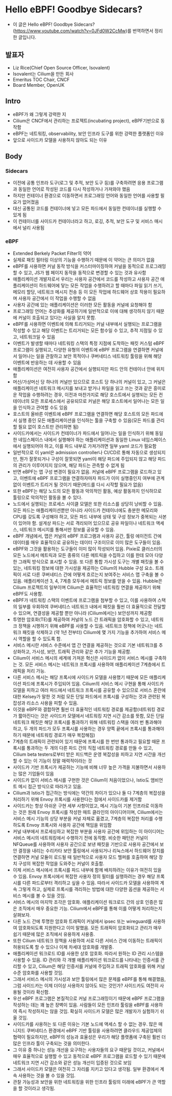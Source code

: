 # Hello eBPF! Goodbye Sidecars?

- 이 글은 Hello eBPF! Goodbye Sidecars?(https://www.youtube.com/watch?v=0JFd0W2CcMw)를 번역하면서 정리한 글입니다.

## 발표자
- Liz Rice(Chief Open Source Officer, Isovalent)
- Isovalent는 Cilium을 만든 회사
- Emeritus TOC Chair, CNCF
- Board Member, OpenUK

## Intro
- eBPF가 왜 그렇게 강력한 지
- Cilium은 CNCF에서 관리하는 프로젝트(incubating project), eBPF기반으로 동작함
- eBPF는 네트워킹, observability, 보안 인프라 도구를 위한 강력한 플랫폼인 이유
- 앞으로 사이드카 모델을 사용하지 않아도 되는 이유

## Body
### Sidecars
- 이전에 공통 인프라 도구(로그 및 추적, 보안 도구 등)를 구축하려면 응용 프로그램과 동일한 언어로 작성된 코드를 다시 작성하거나 가져와야 했음
- 하지만 컨테이너 환경으로 이동하면서 프로그래밍 언어와 동일한 언어를 사용할 필요가 없어졌음
- 대신 공통된 코드를 컨테이너에 넣고 모든 파드에서 동일한 컨테이너를 실행할 수 있게 됨
- 이 컨테이너를 사이드카 컨테이너라고 하고, 로깅, 추적, 보안 도구 및 서비스 매시에서 널리 사용됨

### eBPF
- Extended Berkely Packet Filter의 약어
- 실제로 패킷 필터링 이상의 기능을 수행하기 때문에 이 약어는 큰 의미가 없음
- eBPF를 사용하면 커널 동작 방식을 커스터마이징하여 커널을 동적으로 프로그래밍 할 수 있고, JS가 웹 페이지 동작을 동적으로 변경할 수 있는 것과 유사함
- 애플리케이션 개발자로서 우리는 사용자 공간에서 코드를 작성하고 사용자 공간 애플리케이션이 하드웨어에 닿는 모든 작업을 수행하려고 할 때마다 파일 읽기 쓰기, 메모리 할당, 네트워크 메시지 전송 등 이 모든 작업에 하드웨어 상호 작용이 필요하며 사용자 공간에서 이 작업을 수행할 수 없음
- 사용자 공간에 있는 애플리케이션은 이러한 모든 활동을 커널에 요청해야 함
- 프로그래밍 언어는 추상화를 제공하기에 일반적으로 이에 대해 생각하지 않기 때문에 커널이 호출되고 있다는 사실을 알지 못함.
- eBPF를 사용하면 이벤트에 의해 트리거되는 커널 내부에서 실행되는 프로그램을 작성할 수 있고 해당 이벤트는 트리거되는 모든 함수일 수 있고, 추적 지점일 수 있고, 네트워크일 수 있음
- 이벤트가 발생할 때마다 네트워킹 스택의 특정 지점에 도착하는 패킷 커스텀 eBPF 프로그램이 실행되고, 다양한 유형의 이벤트에 eBPF 프로그램을 연결하면 커널에서 일어나는 일을 관찰하고 보안 목적이나 쿠버네티스 네트워킹 툴링을 위해 해당 이벤트에 반응하는 데 사용할 수 있음
- 애플리케이션은 여전히 사용자 공간에서 실행되지만 파드 안의 컨테이너 안에 위치함
- 머신/가상머신 당 하나의 커널만 있으므로 호스트 당 하나의 커널이 있고, 그 커널은 애플리케이션 네트워크 메시지를 보내고 받거나 파일을 읽고 쓰는 것과 같은 흥미로운 작업을 수행하려는 경우, 이전과 마찬가지로 해당 호스트에서 실행되는 모든 컨테이너의 모든 프로세스에서 공유되므로 커널은 해당 호스트에서 일어나는 모든 일을 인식하고 관여할 수도 있음
- 호스트의 올바른 이벤트에 eBPF 프로그램을 연결하면 해당 호스트의 모든 파드에서 실행 중인 모든 애플리케이션을 인식하는 툴을 구축할 수 있음(모든 파드를 관리할 필요 없이 호스트만 관리하면 됨)
- 사이드카에서는 사이드카 컨테이너가 파드에서 일어나는 일을 인식하기 위해 동일한 네임스페이스 내에서 실행해야 하는 애플리케이션과 동일한 Linux 네임스페이스에서 실행되어야 하고, 이를 파드 내부로 가져가려면 일부 yaml 코드가 필요함
- 일반적으로 이 yaml은 admission controller나 CI/CD르 통해 자동으로 생성되지만, 뭔가 잘못되거나 구성이 잘못되면 yaml이 해당 파드에 주입되지 않고 해당 파드의 관리가 이루어지지 않으며, 해당 파드는 관측할 수 없게 됨
- 반면 eBPF는 앱 구성 변경이 필요가 없음. 커널에 eBPF 프로그램을 로드하고 있고, 이벤트에 eBPF 프로그램을 연결하자마자 파드가 이미 실행중인지 여부에 관계없이 이벤트가 트리거 될 것이기 때문(파드를 다시 시작할 필요가 없음)
- 또한 eBPF는 해당 노드의 모든 활동과 악의적인 활동, 예상 활동까지 인식하므로 툴링으로 악의적인 활동을 볼 수 있다.
- 노드에서 실행되는 프로세스 사이클 모델은 또한 리소스를 상당히 낭비할 수 있음. 모든 파드는 애플리케이션뿐만 아니라 사이드카 컨테이너에도 충분한 메모리와 CPU를 갖도록 구성해야 하고, 모든 파드 내부에 상태 및 구성 정보가 중복되는 사본이 있어야 함. 설게상 파드는 서로 격리되어 있으므로 공유 파일이나 네트워크 액세스, 네트워크 메시지를 통해서만 정보를 공유할 수 있음.
- eBPF 개념에서, 맵은 커널의 eBPF 프로그램과 사용자 공간, 툴링 에이전트 간에 데이터를 매우 효율적으로 공유하는 데이터 구조이므로 이미 많은 도구들이 있음.
- eBPF와 그것을 활용하는 도구들이 이미 많이 작성되어 있음. Pixie로 클러스터의 모든 노드에서 메트릭과 모든 종류의 다른 메트릭을 수집하고 이를 한데 모아 다양한 그래픽 방식으로 표시할 수 있음.
또 다른 통합 가시성 도구는 개별 패킷을 볼 수 있는, 네트워킹 정보에 대한 가시성을 제공하는 Cilium의 Hubble 구성 요소. 트래픽이 서로 다른 쿠버네티스 간에 어떻게 흐르는지 보여주는 서비스 맵 구축을 볼 수 있음.
애플리케이션 3, 4, 7계층 모두에서 메트릭 정보를 얻을 수 있음. Hubble은 Cilium 프로젝트의 일부이며 Cilium은 효율적인 네트워킹 연결을 제공하기 위해 eBPF도 사용함.
- eBPF가 네트워킹 스택의 이벤트에 프로그램을 첨부할 수 있고, 이를 사용하여 스택의 일부를 우회하여 쿠버네티스 네트워크 내에서 패킷을 훨씬 더 효율적으로 전달할 수 있으며, 연결성을 제공할 뿐만 아니라 (Cilium에서는) 보안성까지 제공함
- 투명한 암호화(TE)를 제공하여 커널의 노드 간 트래픽을 암호화할 수 있고, 네트워크 정책을 시행하기 위해 eBPF를 사용할 수 있음. 네트워크 정책에 어긋나는 네트워크 패킷을 삭제하고 (약 1년 전부터) Cilium에 몇 가지 기능을 추가하여 서비스 메시 역할을 할 수 있도록 함.
- 서비스 메시란 서비스 수준에서 앱 간 연결을 제공하는 것으로 기본 네트워크를 추상화하고, 가시성, 보안, 트래픽 관리와 같은 추가 기능을 제공함. 
- Cilium이 서비스 메시의 세계에 가져온 혁신은 사이드카 없이 서비스 메시를 구축하는 것. 모든 서비스 메시는 네트워크 프록시를 사용하여 애플리케이션 7계층에서 트래픽을 처리 가능.
- 다른 서비스 메시는 해당 프록시에 사이드카 모델을 사용했기 때문에 모든 애플리케이션 파드에 프록시가 주입되어 있음. Cilium의 서비스 메시 구현을 통해 사이드카 모델을 피하고 여러 파드에서 네트워크 프록시를 공유할 수 있으므로 서비스 혼란에 대한 Kelsey가 말한 것 처럼 모든 단일 파드에서 프록시를 구성하는 것과 관련된 복잡성과 리소스 사용을 피할 수 있음.
- 이것을 eBPF와 결합하면 훨씬 더 효율적인 네트워킹 경로를 제공함(네트워킹 경로가 짧아진다는 것은 사이드카 모델에서 네트워킹 지연 시간 감소를 뜻함, 모든 단일 네트워크 패킷은 해당 프록시를 통과하기 위해 네트워킹 스택을 여러 번 통과해야 하고, 두 개의 파드가 모두 프록시를 사용하는 경우 양쪽 끝에서 프록시를 통과해야 하기 때문에 네트워킹 경로가 매우 복잡해짐)
- 7계층의 트래픽이 관련되어 있기 때문에 프록시를 한 번만 통과하고 필요할 때문 프록시를 통과하는 두 개의 다른 파드 간의 직접 네트워킹 경로를 만들 수 있고, Cilium beta testers로부터 받은 피드백은 운영 복잡성을 피하고 지연 시간을 개선할 수 있는 이 기능이 정말 매력적이라는 것
- 사이드카 기반 프록시가 제공하는 기능에 비해 너무 높은 가격을 지불하면서 사용하는 많은 기업들이 있음
- 사이드카 없이 서비스 메시를 구현한 것은 Cilium이 처음이었으나, Istio도 앰비언트 메시 접근 방식으로 따라가고 있음.
- Cilium과 Istio가 접근하는 방식에는 약간의 차이가 있으나 둘 다 7계층의 복잡성을 처리하기 위해 Envoy 프록시를 사용한다는 점에서 사이드카를 제거함
- 사이드카는 항상 아쉬운 구현 세부 사항이었고, 메시 기능이 기본 인프라로 이동하는 것은 원래 Envoy 프록시를 작성한 매트 클라인의 아이디어이며, Cilium에서는 서비스 메시 기능의 상당 부분을 커널 자체로 옮겼고, 7계층의 복잡한 처리를 수행하도록 Envoy 프록시와 사용자 공간에 책임을 위임함
- 커널 내부에서 프로세싱하고 복잡한 부분을 사용자 공간에 위임하는 이 아이디어는 서비스 메시의 네트워킹에서 수행하기 전에 동작함. 비슷한 패턴은 커널이 NFQueue를 사용하여 사용자 공간으로 보낸 패킷을 기반으로 사용자 공간에서 보안 결정을 내리는 수리카타 보안 툴링에서 사용되거나 리눅스에서 하드웨어 장치를 연결하면 커널 모듈이 로드될 때 일반적으로 사용자 모드 헬퍼를 호출하여 해당 장치 구성의 복잡한 작업을 도와주는 커널이 호출함.
- 이제 서비스 메시에서 프록시를 파드 내부에 함께 배치하려는 이유가 여전히 있을 수 있음. Envoy 프록시에서 복잡한 사용자 정의 필터를 실행하려는 경우 해당 프록시를 다른 파드로부터 격리하고 싶을 수 있음. 따라서 사이드카 모델을 사용하여 계속 그렇게 하고, 실제로 프록시를 격리하는 방법에 대한 다양한 옵션을 제공하는 서비스 메시를 볼 수 있을 것임.
- 서비스 메시의 마지막 조각은 암호화. 애플리케이션 워크로드 간의 상호 인증은 많은 조직에서 매우 중요한 기능. Cilium에서 eBPF를 통해 이를 어떻게 처리하는지 살펴보자.
- 다른 노드 간에 투명한 암호화 트래픽이 커널에서 ipsec 또는 wireguard를 사용하여 암호화되도록 지원한다고 이미 말했음. 모든 트래픽이 암호화되고 관리가 매우 쉽기 때문에 많은 조직에서 유용하게 사용중.
- 또한 Cilium 네트워크 정책을 사용하여 서로 다른 서비스 간에 이동하는 트래픽이 허용되도록 할 수 있으나 이제 차세대 암호화를 개발중.
- 애플리케이션 워크로드 ID를 사용한 상호 암호화. 따라서 원하는 ID 관리 시스템을 사용할 수 있음. ID 관리와 각 개별 애플리케이션 워크로드를 나타내는 인증서를 관리할 수 있고, Cilium은 해당 인증서를 커널에 주입하고 트래픽 암호화를 위해 커널 수준 암호화를 사용할 것임.
- 그래서 서비스 메시의 가시성과 보안 툴링에서 많은 문제를 eBPF를 통해 해결했음, 그럼 사이드카는 이제 더이상 사용하지 않아도 되는 것인가? 사이드카도 여전히 사용될 것이라 확신함.
- 우선 eBPF 프로그램은 본질적으로 커널 프로그래밍이기 때문에 eBPF 프로그램을 작성하는 데는 꽤 높은 장벽이 있음. 사람들이 모든 인프라 툴링을 eBPF를 사용하여 즉시 작성하지는 않을 것임. 확실히 사이드카 모델은 많은 개발자가 실험하기 쉬울 것임.
- 사이드카를 사용하는 또 다른 이유는 기본 노드에 액세스 할 수 없는 경우. 많은 매니지드 쿠버네티스 환경에서 eBPF 기반 툴링을 사용하려면 클라우드 제공업체의 협력이 필요하지만, eBPF의 성능과 효율성은 우리가 해당 플랫폼에 구축된 훨씬 더 많은 인프라 툴이 구축되는 것을 의미한다.
- 그 이유 중 하나는 성능 개선을 요구하는 사용자들의 요구 때문일 것이고, 커널에서 매우 효율적으로 실행할 수 있고 동적으로 eBPF 프로그램을 로드할 수 있기 때문에 네트워크 지연 시간 감소와 같은 성능 개선이 입증된 것으로 보임
- 그래서 사이드카 모델은 여전히 그 자리를 지키고 있다고 생각됨. 일부 환경에서 계속 사용하는 것을 볼 수 있을 것임.
- 관찰 가능성과 보안을 위한 네트워킹을 위한 인프라 툴링의 미래에 eBPF가 큰 역할을 할 것이라고 생각됨.

